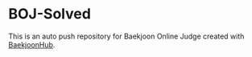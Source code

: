 # BOJ-Solved
This is an auto push repository for Baekjoon Online Judge created with [BaekjoonHub](https://github.com/BaekjoonHub/BaekjoonHub).

